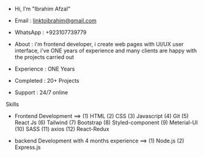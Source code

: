 - Hi, I’m "Ibrahim Afzal"
- Email : linktoibrahim@gmail.com
- WhatsApp : +923107739779

- About : i'm frontend developer, i create web pages with UI/UX user interface, i've ONE years of experience
          and many clients are happy with the projects carried out

- Experience : ONE Years
- Completed : 20+ Projects
- Support : 24/7 online

Skills 
- Frontend Development ==>
(1) HTML
(2) CSS
(3) Javascript
(4) Git
(5) React Js
(6) Tailwind
(7) Bootstrap
(8) Styled-component
(9) Meterial-UI
(10) SASS
(11) axios
(12) React-Redux


- backend Development with 4 months experience ==>
(1) Node.js
(2) Express.js

